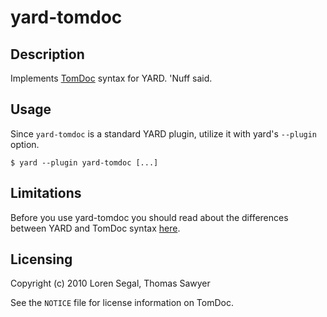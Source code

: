 # yard-tomdoc


## Description

Implements [TomDoc](http://tomdoc.org) syntax for YARD. 'Nuff said.


## Usage

Since `yard-tomdoc` is a standard YARD plugin, utilize it with yard's
`--plugin` option.

    $ yard --plugin yard-tomdoc [...]


## Limitations

Before you use yard-tomdoc you should read about the differences between YARD
and TomDoc syntax [here](http://gnuu.org/2010/05/12/whats-missing-from-tomdoc/).


## Licensing

Copyright (c) 2010 Loren Segal, Thomas Sawyer

See the `NOTICE` file for license information on TomDoc.

